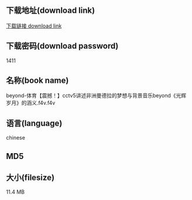 ## 下载地址(download link)
[下载链接 download link](https://tutu365.netlify.app/?s=beyond-%E4%BD%93%E8%82%B2%E3%80%90%E9%9C%87%E6%92%BC%EF%BC%81%E3%80%91cctv5%E8%AE%B2%E8%BF%B0%E9%9D%9E%E6%B4%B2%E6%9B%BC%E5%BE%B7%E6%8B%89%E7%9A%84%E6%A2%A6%E6%83%B3%E4%B8%8E%E8%83%8C%E6%99%AF%E9%9F%B3%E4%B9%90beyond%E3%80%8A%E5%85%89%E8%BE%89%E5%B2%81%E6%9C%88%E3%80%8B%E7%9A%84%E6%B6%B5%E4%B9%89.f4v)

## 下载密码(download password)
1411

## 名称(book name)
beyond-体育【震撼！】cctv5讲述非洲曼德拉的梦想与背景音乐beyond《光辉岁月》的涵义.f4v.f4v

## 语言(language)
chinese

## MD5


## 大小(filesize)
11.4 MB
